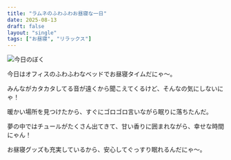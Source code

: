 ```yaml
---
title: "ラムネのふわふわお昼寝な一日"
date: 2025-08-13
draft: false
layout: "single"
tags: ["お昼寝", "リラックス"]
---
```


![今日のぼく](/images/cat-2025-08-13T09-21-59.jpg)

今日はオフィスのふわふわなベッドでお昼寝タイムだにゃ〜。

みんながカタカタしてる音が遠くから聞こえてくるけど、そんなの気にしないにゃ！  

暖かい場所を見つけたから、すぐにゴロゴロ言いながら眠りに落ちたんだ。  

夢の中ではチュールがたくさん出てきて、甘い香りに囲まれながら、幸せな時間にゃん！  

お昼寝グッズも充実しているから、安心してぐっすり眠れるんだにゃ〜。